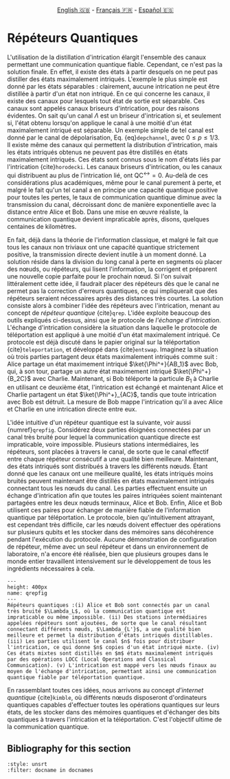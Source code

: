 <p style="text-align: center;">
    <a id="linken" href="../../../../en/content/index.html">English &#x1F1EC;&#x1F1E7;</a> - 
    <a id="linkfr" href="../../../../fr/content/index.html">Français &#x1F1EB;&#x1F1F7;</a> - 
    <a id="linkes" href="../../../../es/content/index.html">Español &#x1F1EA;&#x1F1F8;</a>
</p>
<script>
    currentPage = window.location.href;
    beforeLang = currentPage.slice(0, currentPage.indexOf("content") - 3);
    afterLang = currentPage.slice(currentPage.indexOf("content"));
    document.getElementById("linken").href = beforeLang + "en/" + afterLang;
    document.getElementById("linkfr").href = beforeLang + "fr/" + afterLang;
    document.getElementById("linkes").href = beforeLang + "es/" + afterLang;
</script>



# Répéteurs Quantiques

L'utilisation de la distillation d'intrication élargit l'ensemble des canaux permettant une communication quantique fiable. Cependant, ce n'est pas la solution finale. En effet, il existe des états à partir desquels on ne peut pas distiller des états maximalement intriqués. L'exemple le plus simple est donné par les états séparables : clairement, aucune intrication ne peut être distillée à partir d'un état non intriqué. En ce qui concerne les canaux, il existe des canaux pour lesquels tout état de sortie est séparable. Ces canaux sont appelés canaux briseurs d'intrication, pour des raisons évidentes. On sait qu'un canal $\Lambda$ est un briseur d'intrication si, et seulement si, l'état obtenu lorsqu'on applique le canal à une moitié d'un état maximalement intriqué est séparable. Un exemple simple de tel canal est donné par le canal de dépolarisation, Eq. {eq}`depchannel`, avec $0 \leq p \leq 1/3$. Il existe même des canaux qui permettent la distribution d'intrication, mais les états intriqués obtenus ne peuvent pas être distillés en états maximalement intriqués. Ces états sont connus sous le nom d'états liés par l'intrication {cite}`horodecki`. Les canaux briseurs d'intrication, ou les canaux qui distribuent au plus de l'intrication lié, ont $\text{QC}^\leftrightarrow=0$. Au-delà de ces considérations plus académiques, même pour le canal purement à perte, et malgré le fait qu'un tel canal a en principe une capacité quantique positive pour toutes les pertes, le taux de communication quantique diminue avec la transmission du canal, décroissant donc de manière exponentielle avec la distance entre Alice et Bob. Dans une mise en œuvre réaliste, la communication quantique devient impraticable après, disons, quelques centaines de kilomètres.

En fait, déjà dans la théorie de l'information classique, et malgré le fait que tous les canaux non triviaux ont une capacité quantique strictement positive, la transmission directe devient inutile à un moment donné. La solution réside dans la division du long canal à perte en segments où placer des nœuds, ou répéteurs, qui lisent l'information, la corrigent et préparent une nouvelle copie parfaite pour le prochain nœud. Si l'on suivait littéralement cette idée, il faudrait placer des répéteurs dès que le canal ne permet pas la correction d'erreurs quantiques, ce qui impliquerait que des répéteurs seraient nécessaires après des distances très courtes. La solution consiste alors à combiner l'idée des répéteurs avec l'intrication, menant au concept de *répéteur quantique* {cite}`qrep`. L'idée exploite beaucoup des outils expliqués ci-dessus, ainsi que le protocole de *l'échange d'intrication*. L'échange d'intrication considère la situation dans laquelle le protocole de téléportation est appliqué à une moitié d'un état maximalement intriqué. Ce protocole est déjà discuté dans le papier original sur la téléportation {cite}`teleportation`, et développé dans {cite}`entswap`. Imaginez la situation où trois parties partagent deux états maximalement intriqués comme suit : Alice partage un état maximement intriqué $\ket{\Phi^+}{AB_1}$ avec Bob, qui, à son tour, partage un autre état maximement intriqué $\ket{\Phi^+}{B_2C}$ avec Charlie. Maintenant, si Bob téléporte la particule $B_1$ à Charlie en utilisant ce deuxième état, l'intrication est échangé et maintenant Alice et Charlie partagent un état $\ket{\Phi^+}_{AC}$, tandis que toute intrication avec Bob est détruit. La mesure de Bob mappe l'intrication qu'il a avec Alice et Charlie en une intrication directe entre eux.

L'idée intuitive d'un répéteur quantique est la suivante, voir aussi {numref}`qrepfig`. Considérez deux parties éloignées connectées par un canal très bruité pour lequel la communication quantique directe est impraticable, voire impossible. Plusieurs stations intermédiaires, les répéteurs, sont placées à travers le canal, de sorte que le canal effectif entre chaque répéteur consécutif a une qualité bien meilleure. Maintenant, des états intriqués sont distribués à travers les différents nœuds. Étant donné que les canaux ont une meilleure qualité, les états intriqués moins bruités peuvent maintenant être distillés en états maximalement intriqués connectant tous les nœuds du canal. Les parties effectuent ensuite un échange d'intrication afin que toutes les paires intriquées soient maintenant partagées entre les deux nœuds terminaux, Alice et Bob. Enfin, Alice et Bob utilisent ces paires pour échanger de manière fiable de l'information quantique par téléportation. Le protocole, bien qu'intuitivement attrayant, est cependant très difficile, car les nœuds doivent effectuer des opérations sur plusieurs qubits et les stocker dans des mémoires sans décohérence pendant l'exécution du protocole. Aucune démonstration de configuration de répéteur, même avec un seul répéteur et dans un environnement de laboratoire, n'a encore été réalisée, bien que plusieurs groupes dans le monde entier travaillent intensivement sur le développement de tous les ingrédients nécessaires à cela.

```{figure} ./QRepeater.png
---
height: 400px
name: qrepfig
---
Répéteurs quantiques :(i) Alice et Bob sont connectés par un canal très bruité $\Lambda_L$, où la communication quantique est impraticable ou même impossible. (ii) Des stations intermédiaires appelées répéteurs sont ajoutées, de sorte que le canal résultant connectant différents nœuds, $\Lambda_{L'}$, a une qualité bien meilleure et permet la distribution d'états intriqués distillables. (iii) Les parties utilisent le canal $n$ fois pour distribuer l'intrication, ce qui donne $n$ copies d'un état intriqué mixte. (iv) Ces états mixtes sont distillés en $m$ états maximalement intriqués par des opérations LOCC (Local Operations and Classical Communication). (v) L'intrication est mappé vers les nœuds finaux au moyen de l'échange d'intrication, permettant ainsi une communication quantique fiable par téléportation quantique.
```

En rassemblant toutes ces idées, nous arrivons au concept *d'internet quantique* {cite}`kimble`, où différents nœuds disposeront d'ordinateurs quantiques capables d'effectuer toutes les opérations quantiques sur leurs états, de les stocker dans des mémoires quantiques et d'échanger des bits quantiques à travers l'intrication et la téléportation. C'est l'objectif ultime de la communication quantique.

## Bibliography for this section
```{bibliography}
:style: unsrt
:filter: docname in docnames
```

